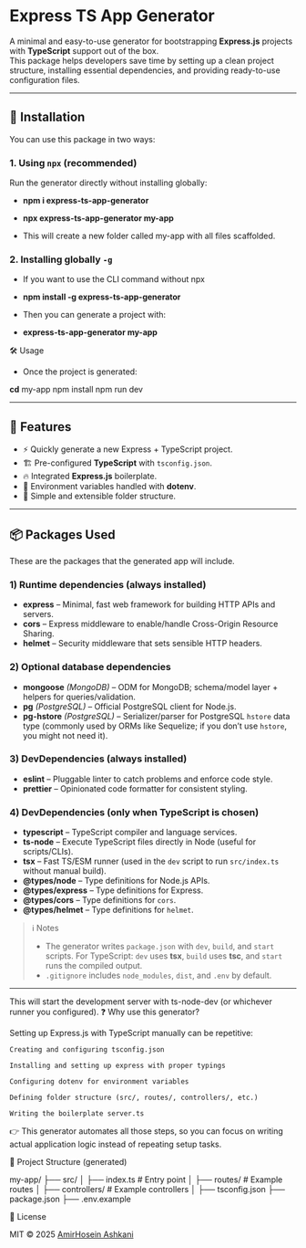 # Express TS App Generator

A minimal and easy-to-use generator for bootstrapping **Express.js** projects with **TypeScript** support out of the box.  
This package helps developers save time by setting up a clean project structure, installing essential dependencies, and providing ready-to-use configuration files.

---

## 🔧 Installation

You can use this package in two ways:

### 1. Using `npx` (recommended)

Run the generator directly without installing globally:

- **npm i express-ts-app-generator**
- **npx express-ts-app-generator my-app**

- This will create a new folder called my-app with all files scaffolded.

### 2. Installing globally `-g`

- If you want to use the CLI command without npx

- **npm install -g express-ts-app-generator**

- Then you can generate a project with:
- **express-ts-app-generator my-app**

🛠 Usage

- Once the project is generated:

**cd** my-app
npm install
npm run dev

---

## 🚀 Features

- ⚡ Quickly generate a new Express + TypeScript project.
- 🏗 Pre-configured **TypeScript** with `tsconfig.json`.
- 🔥 Integrated **Express.js** boilerplate.
- 🌿 Environment variables handled with **dotenv**.
- 🧩 Simple and extensible folder structure.

---

## 📦 Packages Used

These are the packages that the generated app will include.

### 1) Runtime dependencies (always installed)

- **express** – Minimal, fast web framework for building HTTP APIs and servers.
- **cors** – Express middleware to enable/handle Cross-Origin Resource Sharing.
- **helmet** – Security middleware that sets sensible HTTP headers.

### 2) Optional database dependencies

- **mongoose** _(MongoDB)_ – ODM for MongoDB; schema/model layer + helpers for queries/validation.
- **pg** _(PostgreSQL)_ – Official PostgreSQL client for Node.js.
- **pg-hstore** _(PostgreSQL)_ – Serializer/parser for PostgreSQL `hstore` data type (commonly used by ORMs like Sequelize; if you don’t use `hstore`, you might not need it).

### 3) DevDependencies (always installed)

- **eslint** – Pluggable linter to catch problems and enforce code style.
- **prettier** – Opinionated code formatter for consistent styling.

### 4) DevDependencies (only when **TypeScript** is chosen)

- **typescript** – TypeScript compiler and language services.
- **ts-node** – Execute TypeScript files directly in Node (useful for scripts/CLIs).
- **tsx** – Fast TS/ESM runner (used in the `dev` script to run `src/index.ts` without manual build).
- **@types/node** – Type definitions for Node.js APIs.
- **@types/express** – Type definitions for Express.
- **@types/cors** – Type definitions for `cors`.
- **@types/helmet** – Type definitions for `helmet`.

> ℹ️ Notes
>
> - The generator writes `package.json` with `dev`, `build`, and `start` scripts. For TypeScript: `dev` uses **tsx**, `build` uses **tsc**, and `start` runs the compiled output.
> - `.gitignore` includes `node_modules`, `dist`, and `.env` by default.

---

This will start the development server with ts-node-dev (or whichever runner you configured).
❓ Why use this generator?

Setting up Express.js with TypeScript manually can be repetitive:

    Creating and configuring tsconfig.json

    Installing and setting up express with proper typings

    Configuring dotenv for environment variables

    Defining folder structure (src/, routes/, controllers/, etc.)

    Writing the boilerplate server.ts

👉 This generator automates all those steps, so you can focus on writing actual application logic instead of repeating setup tasks.

📂 Project Structure (generated)

my-app/
├── src/
│ ├── index.ts # Entry point
│ ├── routes/ # Example routes
│ ├── controllers/ # Example controllers
│
├── tsconfig.json
├── package.json
├── .env.example

📜 License

MIT © 2025 [AmirHosein Ashkani](https://github.com/AmirHoseinAshkani)
